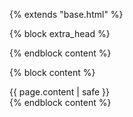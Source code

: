 {% extends "base.html" %}

{% block extra_head %}
<link rel="stylesheet" href="{{ get_url(path="gdoc.css", trailing_slash=false) }}">
{% endblock content %}

{% block content %}
<div class="post embed">
{{ page.content | safe }}
</div>
{% endblock content %}